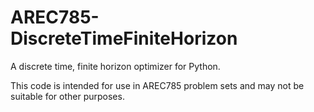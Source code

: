 # AREC785-DiscreteTimeFiniteHorizon
 A discrete time, finite horizon optimizer for Python. 
 
 This code is intended for use in AREC785 problem sets and may not be suitable for other purposes.
